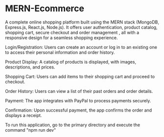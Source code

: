 # MERN-Ecommerce

A complete online shopping platform built using the MERN stack (MongoDB, Express.js, React.js, Node.js). It offers user authentication, product catalog, shopping cart, secure checkout and order management , all with a responsive design for a seamless shopping experience.

Login/Registration: Users can create an account or log in to an existing one to access their personal information and order history.

Product Display: A catalog of products is displayed, with images, descriptions, and prices.

Shopping Cart: Users can add items to their shopping cart and proceed to checkout.

Order History: Users can view a list of their past orders and order details.

Payment: The app integrates with PayPal to process payments securely.

Confirmation: Upon successful payment, the app confirms the order and displays a receipt.

To run this application, go to the primary directory and execute the command "npm run dev"
